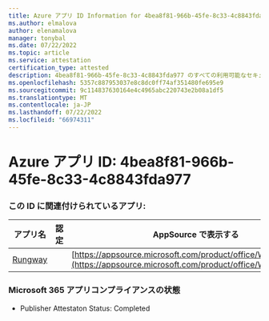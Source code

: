 ```yaml
---
title: Azure アプリ ID Information for 4bea8f81-966b-45fe-8c33-4c8843fda977
ms.author: elmalova
author: elenamalova
manager: tonybal
ms.date: 07/22/2022
ms.topic: article
ms.service: attestation
certification_type: attested
description: 4bea8f81-966b-45fe-8c33-4c8843fda977 のすべての利用可能なセキュリティとコンプライアンス情報。
ms.openlocfilehash: 5357c887953037e8c8dc0ff74af351480fe695e9
ms.sourcegitcommit: 9c114837630164e4c4965abc220743e2b08a1df5
ms.translationtype: MT
ms.contentlocale: ja-JP
ms.lasthandoff: 07/22/2022
ms.locfileid: "66974311"
---
```

# <a name="azure-app-id-4bea8f81-966b-45fe-8c33-4c8843fda977"></a>Azure アプリ ID: 4bea8f81-966b-45fe-8c33-4c8843fda977


### <a name="apps-associated-with-this-id"></a>この ID に関連付けられているアプリ:
| **アプリ名** | **認定** | **AppSource で表示する** |
|--------------|---------------|-----------------------|
| [Rungway](../forward/WA200004123.md) |  | [https://appsource.microsoft.com/product/office/WA200004123](https://appsource.microsoft.com/product/office/WA200004123) |

### <a name="microsoft-365-app-compliance-status"></a>Microsoft 365 アプリコンプライアンスの状態
- Publisher Attestaton Status: Completed
